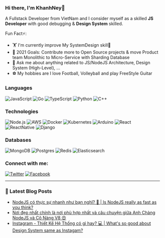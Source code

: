 ### Hi there, I'm KhanhNey👋
A Fullstack Developer from VietNam and I consider myself as a skilled <strong>JS Developer</strong> with good debugging & <strong>Design System</strong> skilled.

Fun Fact⚡:

- 🏋️ I'm currently improve My SystemDesign skill🤣
- 🎉 2021 Goals: Contribute more to Open Source projects & move Product team Monolithic to Micro-Service with Sharding Database
- 💬 Ask me about anything related to JS/NodeJS Architecture, Design System (High-Level), ...
- ⚽ My hobbies are I love Football, Volleyball and play FreeStyle Guitar

### Languages

![JavaScript](https://img.shields.io/badge/javascript%20-%23323330.svg?&style=for-the-badge&logo=javascript&logoColor=%23F7DF1E)
![Go](https://img.shields.io/badge/go-%2300ADD8.svg?&style=for-the-badge&logo=go&logoColor=white)
![TypeScript](https://img.shields.io/badge/typescript%20-%23007ACC.svg?&style=for-the-badge&logo=typescript&logoColor=white)
![Python](https://img.shields.io/badge/python%20-%2314354C.svg?&style=for-the-badge&logo=python&logoColor=white)
![C++](https://img.shields.io/badge/c++%20-%2300599C.svg?&style=for-the-badge&logo=c%2B%2B&ogoColor=white)


### Technologies

![Node.js](https://img.shields.io/badge/node.js%20-%2343853D.svg?&style=for-the-badge&logo=node.js&logoColor=white)
![AWS](https://img.shields.io/badge/AWS%20-%23FF9900.svg?&style=for-the-badge&logo=amazon-aws&logoColor=white)
![Docker](https://img.shields.io/badge/docker%20-%230db7ed.svg?&style=for-the-badge&logo=docker&logoColor=white)
![Kubernetes](https://img.shields.io/badge/kubernetes%20-%23326ce5.svg?&style=for-the-badge&logo=kubernetes&logoColor=white)
![Arduino](https://img.shields.io/badge/-Arduino-00979D?style=for-the-badge&logo=Arduino&logoColor=white)
![React](https://img.shields.io/badge/react%20-%2320232a.svg?&style=for-the-badge&logo=react&logoColor=%2361DAFB)
![ReactNative](https://img.shields.io/badge/react_native%20-%2320232a.svg?&style=for-the-badge&logo=react&logoColor=%2361DAFB)
![Django](https://img.shields.io/badge/django%20-%23092E20.svg?&style=for-the-badge&logo=django&logoColor=white)

### Databases
![MongoDB](https://img.shields.io/badge/MongoDB-%234ea94b.svg?&style=for-the-badge&logo=mongodb&logoColor=white)
![Postgres](https://img.shields.io/badge/postgres-%23316192.svg?&style=for-the-badge&logo=postgresql&logoColor=white)
![Redis](https://img.shields.io/badge/Redis%20-%23F00000.svg?&style=for-the-badge&logo=redis&logoColor=white)
![Elasticsearch](https://img.shields.io/badge/elasticsearch%20-%234ea94b.svg?&style=for-the-badge&logo=elasticsearch&logoColor=white)


### Connect with me:
[![Twitter](https://img.shields.io/badge/Twitter%20-%231DA1F2.svg?&style=for-the-badge&logo=Twitter&logoColor=white)](https://www.facebook.com/KhanhNey/)
[![Facebook](https://img.shields.io/badge/facebook%20-%23013243.svg?&style=for-the-badge&logo=facebook&logoColor=white)](https://www.facebook.com/KhanhNey/)

---

### 📝 Latest Blog Posts

<!-- BLOG-POST-LIST:START -->
- [NodeJS có thực sự nhanh như bạn nghĩ? 🤔 | Is NodeJS really as fast as you think?](https://viblo.asia/p/nodejs-co-thuc-su-nhanh-nhu-ban-nghi-m68Z0Pe9ZkG)
- [Nơi đẹp nhất chính là nơi phù hợp nhất và câu chuyện giữa Anh Chàng NodeJS và Cô Nàng V8 😍](https://bit.ly/3A0VAzV)
- [Instagram - Thiết Kế Hệ Thống có gì hay? 💻 | What's so good about Design System same as Instagam?](https://viblo.asia/p/instagram-thiet-ke-he-thong-co-gi-hay-maGK70GOZj2)
<!-- BLOG-POST-LIST:END -->

